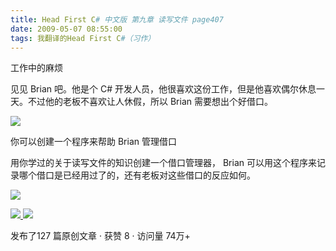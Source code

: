 ```yaml
---
title: Head First C# 中文版 第九章 读写文件 page407
date: 2009-05-07 08:55:00
tags: 我翻译的Head First C#（习作）
---
```

工作中的麻烦

  

见见  Brian  吧。他是个  C#  开发人员，他很喜欢这份工作，但是他喜欢偶尔休息一天。不过他的老板不喜欢让人休假，所以  Brian
需要想出个好借口。

  

![](https://p-blog.csdn.net/images/p_blog_csdn_net/cuipengfei1/EntryImages/20090507/2009-05-07_08-37-30.jpg)

你可以创建一个程序来帮助  Brian  管理借口

  

用你学过的关于读写文件的知识创建一个借口管理器，  Brian  可以用这个程序来记录哪个借口是已经用过了的，还有老板对这些借口的反应如何。

  

![](https://p-blog.csdn.net/images/p_blog_csdn_net/cuipengfei1/EntryImages/20090507/2009-05-07_08-45-08.jpg)



[ ![](https://profile.csdnimg.cn/5/2/5/3_cuipengfei1)
![](https://g.csdnimg.cn/static/user-reg-year/1x/11.png)
](https://blog.csdn.net/cuipengfei1)



发布了127 篇原创文章  ·  获赞 8  ·  访问量 74万+

